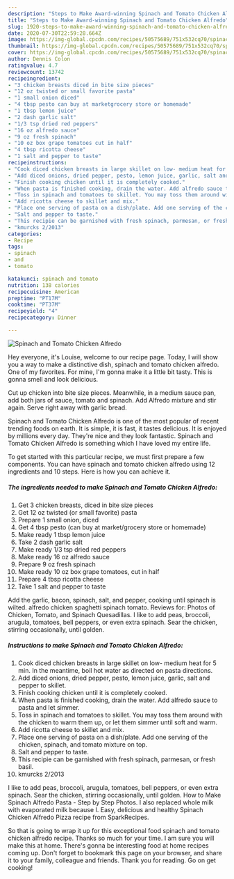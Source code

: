 ```yaml
---
description: "Steps to Make Award-winning Spinach and Tomato Chicken Alfredo"
title: "Steps to Make Award-winning Spinach and Tomato Chicken Alfredo"
slug: 1920-steps-to-make-award-winning-spinach-and-tomato-chicken-alfredo
date: 2020-07-30T22:59:28.664Z
image: https://img-global.cpcdn.com/recipes/50575689/751x532cq70/spinach-and-tomato-chicken-alfredo-recipe-main-photo.jpg
thumbnail: https://img-global.cpcdn.com/recipes/50575689/751x532cq70/spinach-and-tomato-chicken-alfredo-recipe-main-photo.jpg
cover: https://img-global.cpcdn.com/recipes/50575689/751x532cq70/spinach-and-tomato-chicken-alfredo-recipe-main-photo.jpg
author: Dennis Colon
ratingvalue: 4.7
reviewcount: 13742
recipeingredient:
- "3 chicken breasts diced in bite size pieces"
- "12 oz twisted or small favorite pasta"
- "1 small onion diced"
- "4 tbsp pesto can buy at marketgrocery store or homemade"
- "1 tbsp lemon juice"
- "2 dash garlic salt"
- "1/3 tsp dried red peppers"
- "16 oz alfredo sauce"
- "9 oz fresh spinach"
- "10 oz box grape tomatoes cut in half"
- "4 tbsp ricotta cheese"
- "1 salt and pepper to taste"
recipeinstructions:
- "Cook diced chicken breasts in large skillet on low- medium heat for 5 min. In the meantime, boil hot water as directed on pasta directions."
- "Add diced onions, dried pepper, pesto, lemon juice, garlic, salt and pepper to skillet."
- "Finish cooking chicken until it is completely cooked."
- "When pasta is finished cooking, drain the water. Add alfredo sauce to pasta and let simmer."
- "Toss in spinach and tomatoes to skillet. You may toss them around with the chicken to warm them up, or let them simmer until soft and warm."
- "Add ricotta cheese to skillet and mix."
- "Place one serving of pasta on a dish/plate. Add one serving of the chicken, spinach, and tomato mixture on top."
- "Salt and pepper to taste."
- "This recipie can be garnished with fresh spinach, parmesan, or fresh basil."
- "kmurcks 2/2013"
categories:
- Recipe
tags:
- spinach
- and
- tomato

katakunci: spinach and tomato 
nutrition: 138 calories
recipecuisine: American
preptime: "PT17M"
cooktime: "PT37M"
recipeyield: "4"
recipecategory: Dinner

---
```



![Spinach and Tomato Chicken Alfredo](https://img-global.cpcdn.com/recipes/50575689/751x532cq70/spinach-and-tomato-chicken-alfredo-recipe-main-photo.jpg)

Hey everyone, it's Louise, welcome to our recipe page. Today, I will show you a way to make a distinctive dish, spinach and tomato chicken alfredo. One of my favorites. For mine, I'm gonna make it a little bit tasty. This is gonna smell and look delicious.

Cut up chicken into bite size pieces. Meanwhile, in a medium sauce pan, add both jars of sauce, tomato and spinach. Add Alfredo mixture and stir again. Serve right away with garlic bread.

Spinach and Tomato Chicken Alfredo is one of the most popular of recent trending foods on earth. It is simple, it is fast, it tastes delicious. It is enjoyed by millions every day. They're nice and they look fantastic. Spinach and Tomato Chicken Alfredo is something which I have loved my entire life.


To get started with this particular recipe, we must first prepare a few components. You can have spinach and tomato chicken alfredo using 12 ingredients and 10 steps. Here is how you can achieve it.

<!--inarticleads1-->

##### The ingredients needed to make Spinach and Tomato Chicken Alfredo:

1. Get 3 chicken breasts, diced in bite size pieces
1. Get 12 oz twisted (or small favorite) pasta
1. Prepare 1 small onion, diced
1. Get 4 tbsp pesto (can buy at market/grocery store or homemade)
1. Make ready 1 tbsp lemon juice
1. Take 2 dash garlic salt
1. Make ready 1/3 tsp dried red peppers
1. Make ready 16 oz alfredo sauce
1. Prepare 9 oz fresh spinach
1. Make ready 10 oz box grape tomatoes, cut in half
1. Prepare 4 tbsp ricotta cheese
1. Take 1 salt and pepper to taste


Add the garlic, bacon, spinach, salt, and pepper, cooking until spinach is wilted. alfredo chicken spaghetti spinach tomato. Reviews for: Photos of Chicken, Tomato, and Spinach Quesadillas. I like to add peas, broccoli, arugula, tomatoes, bell peppers, or even extra spinach. Sear the chicken, stirring occasionally, until golden. 

<!--inarticleads2-->

##### Instructions to make Spinach and Tomato Chicken Alfredo:

1. Cook diced chicken breasts in large skillet on low- medium heat for 5 min. In the meantime, boil hot water as directed on pasta directions.
1. Add diced onions, dried pepper, pesto, lemon juice, garlic, salt and pepper to skillet.
1. Finish cooking chicken until it is completely cooked.
1. When pasta is finished cooking, drain the water. Add alfredo sauce to pasta and let simmer.
1. Toss in spinach and tomatoes to skillet. You may toss them around with the chicken to warm them up, or let them simmer until soft and warm.
1. Add ricotta cheese to skillet and mix.
1. Place one serving of pasta on a dish/plate. Add one serving of the chicken, spinach, and tomato mixture on top.
1. Salt and pepper to taste.
1. This recipie can be garnished with fresh spinach, parmesan, or fresh basil.
1. kmurcks 2/2013


I like to add peas, broccoli, arugula, tomatoes, bell peppers, or even extra spinach. Sear the chicken, stirring occasionally, until golden. How to Make Spinach Alfredo Pasta - Step by Step Photos. I also replaced whole milk with evaporated milk because I. Easy, delicious and healthy Spinach Chicken Alfredo Pizza recipe from SparkRecipes. 

So that is going to wrap it up for this exceptional food spinach and tomato chicken alfredo recipe. Thanks so much for your time. I am sure you will make this at home. There's gonna be interesting food at home recipes coming up. Don't forget to bookmark this page on your browser, and share it to your family, colleague and friends. Thank you for reading. Go on get cooking!
